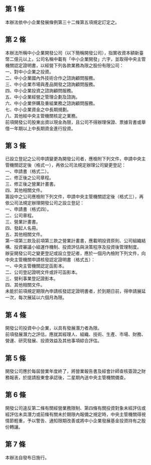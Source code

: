 第 1 條
-------
本辦法依中小企業發展條例第三十二條第五項規定訂定之。

第 2 條
-------
本辦法所稱中小企業開發公司（以下簡稱開發公司），指實收資本額新臺  
幣二億元以上，公司名稱中載有「中小企業開發」六字，並取得中央主管  
機關認定證明書，以經營下列各款業務為限之股份有限公司：  
一、對中小企業之投資。  
二、中小企業國內外技術合作之諮詢顧問服務。  
三、中小企業市場與產品開發之諮詢顧問服務。  
四、中小企業投資之諮詢顧問服務。  
五、中小企業經營之管理企劃及諮詢。  
六、中小企業併購及重組業務之諮詢顧問服務。  
七、中小企業資金之中長期規劃。  
八、其他經中央主管機關核定之業務。  
前項開發公司股東出資以現金為限，且公司不得辦理保證、票據背書或舉  
借一年期以上中長期資金進行投資。

第 3 條
-------
已設立登記之公司申請變更為開發公司者，應檢附下列文件，申請中央主  
管機關認定後（格式一），再依公司法規定辦理公司變更登記：  
一、申請書（格式二）。  
二、修正後之公司章程。  
三、修正後之營業計畫書。  
四、其他相關文件。  
籌設中之公司應檢附下列文件，申請中央主管機關認定後（格式三），再  
依公司法規定辦理開發公司之設立登記：  
一、申請書（格式四）。  
二、公司章程。  
三、營業計畫書。  
四、發起人名冊。  
五、其他相關文件。  
第一項第三款及前項第三款之營業計畫書，應載明投資原則、公司組織結  
構、投資審議小組運作機制、投資評估與決策程序及投資後管理制度。  
辦妥開發公司之變更登記或設立登記者，應於一個月內檢附下列文件，向  
中央主管機關申請核發認定證明書（格式五）：  
一、中央主管機關認定函影本。  
二、公司登記證明文件或許可函影本。  
三、營利事業登記證影本。  
四、其他相關文件。  
未能於前項規定期限內申請核發認定證明書者，於到期日前，得申請展延  
一次，每次展延以六個月為限。

第 4 條
-------
開發公司投資中小企業，以具有發展潛力者為限。  
前項發展潛力之評估，應就其經理人、組織、技術、生產、市場、財務、  
營運、研究發展、投資效益及其他事項綜合評估。

第 5 條
-------
開發公司應於每屆營業年度終了，將營業報告書及經會計師查核簽證之財  
務報表，於提請股東會承認後，二星期內送中央主管機關備查。

第 6 條
-------
開發公司違反第二條有關經營業務限制、第四條有關投資對象未經評估或  
經評估未具潛力或前條有關未於期限內報備之規定時，中央主管機關得視  
情節輕重，予以警告、通知限期改善或將中小企業發展基金投資持有之股  
份轉讓。

第 7 條
-------
本辦法自發布日施行。

